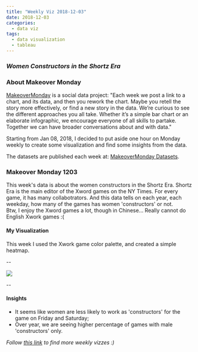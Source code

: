 ```yaml
---
title: "Weekly Viz 2018-12-03"
date: 2018-12-03
categories:
  - data viz
tags:
  - data visualization
  - tableau
---
```


### *Women Constructors in the Shortz Era*


### About Makeover Monday

[MakeoverMonday](http://www.makeovermonday.co.uk/) is a social data project:
"Each week we post a link to a chart, and its data, and then you rework the chart.
Maybe you retell the story more effectively, or find a new story in the data.
We’re curious to see the different approaches you all take. Whether it’s a simple bar chart or an elaborate infographic, we encourage everyone of all skills to partake.
Together we can have broader conversations about and with data."

Starting from Jan 08, 2018, I decided to put aside one hour on Monday weekly to create some visualization and find some insights from the data.

The datasets are published each week at: [MakeoverMonday Datasets](http://www.makeovermonday.co.uk/data/).

### Makeover Monday 1203

This week's data is about the women constructors in the Shortz Era. Shortz Era is the main editor of the Xword games on the NY Times. For every game, it has many collabotrators. And this data tells on each year, each weekday, how many of the games has women 'constructors' or not.  
Btw, I enjoy the Xword games a lot, though in Chinese... Really cannot do English Xwork games :(

#### My Visualization

This week I used the Xwork game color palette, and created a simple heatmap.  

--  
<div class='tableauPlaceholder' id='viz1543891514730' style='position: relative'>
<noscript><a href='#'>
  <img alt=' ' src='https:&#47;&#47;public.tableau.com&#47;static&#47;images&#47;Ma&#47;MakeOverMonday1203&#47;EdittedbyMaleOnly&#47;1_rss.png' style='border: none' />
</a></noscript>
<object class='tableauViz'  style='display:none;'>
  <param name='host_url' value='https%3A%2F%2Fpublic.tableau.com%2F' />
  <param name='embed_code_version' value='3' />
  <param name='site_root' value='' />
  <param name='name' value='MakeOverMonday1203&#47;EdittedbyMaleOnly' />
  <param name='tabs' value='no' />
  <param name='toolbar' value='yes' />
  <param name='static_image' value='https:&#47;&#47;public.tableau.com&#47;static&#47;images&#47;Ma&#47;MakeOverMonday1203&#47;EdittedbyMaleOnly&#47;1.png' />
  <param name='animate_transition' value='yes' />
  <param name='display_static_image' value='yes' />
  <param name='display_spinner' value='yes' />
  <param name='display_overlay' value='yes' />
  <param name='display_count' value='yes' />
</object></div>      
<script type='text/javascript'>           
  var divElement = document.getElementById('viz1543891514730');       
  var vizElement = divElement.getElementsByTagName('object')[0];    
  vizElement.style.width='500px';vizElement.style.height='827px';         
  var scriptElement = document.createElement('script');               
  scriptElement.src = 'https://public.tableau.com/javascripts/api/viz_v1.js';     
  vizElement.parentNode.insertBefore(scriptElement, vizElement);              
</script>  


--  

#### Insights
* It seems like women are less likely to work as 'constructors' for the game on Friday and Saturday;  
* Over year, we are seeing higher percentage of games with male 'constructors' only.  


*Follow [this link](https://yudong-94.github.io/personal-website/project/MakeOverMonday2018/) to find more weekly vizzes :)*